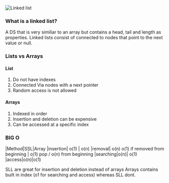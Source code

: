 ![Linked list](https://assets.digitalocean.com/articles/alligator/js/linked-lists-implementation/linked-list-insert.gif)

### What is a linked list?

A DS that is very similiar to an array but contains a head, tail and length as properties. Linked lists consist of connected to nodes that point to the next value or null.

### Lists vs Arrays

#### List

1. Do not have indexes
2. Connected Via nodes with a next pointer
3. Random access is not allowed

#### Arrays

1. Indexed in order
2. Insertion and deletion can be expensive
3. Can be accessed at a specific index

### BIG O

|Method|SSL|Array
|insertion| o(1) | o(n)
|removal| o(n) o(1) if removed from beginning | o(1) pop / o(n) from beginning
|searching|o(n)| o(1)
|access|o(n)|o(1)

SLL are great for insertion and deletion instead of arrays
Arrays contains built in index (o1 for searching and access) whereas SLL dont.
